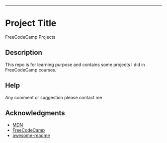 
-------------------------------------------------------------------------------------------------------------------------

# Project Title

FreeCodeCamp Projects

## Description

This repo is for learning purpose and contains some projects I did in FreeCodeCamp courses.


## Help

Any comment or suggestion please contact me

## Acknowledgments

* [MDN](https://developer.mozilla.org/en-US/)
* [FreeCodeCamp](https://www.freecodecamp.org/)
* [awesome-readme](https://github.com/matiassingers/awesome-readme)